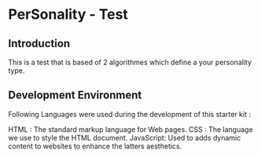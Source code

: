 # PerSonality - Test



## Introduction
This is a test that is based of 2 algorithmes which define a your personality type.

## Development Environment

Following Languages were used during the development of this starter kit :

HTML : The standard markup language for Web pages.
CSS : The language we use to style the HTML document.
JavaScript: Used to adds dynamic content to websites to enhance the latters aesthetics.
